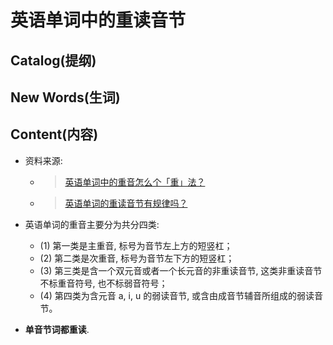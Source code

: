 # 英语单词中的重读音节


## Catalog(提纲)






## New Words(生词)






## Content(内容)
- 资料来源: 
    + > [英语单词中的重音怎么个「重」法？](https://www.zhihu.com/question/280625866)
    + > [英语单词的重读音节有规律吗？](https://www.zhihu.com/question/20428215)

- 英语单词的重音主要分为共分四类:
    + (1) 第一类是主重音, 标号为音节左上方的短竖杠；
    + (2) 第二类是次重音, 标号为音节左下方的短竖杠；
    + (3) 第三类是含一个双元音或者一个长元音的非重读音节, 这类非重读音节不标重音符号, 也不标弱音符号；
    + (4) 第四类为含元音 a, i, u 的弱读音节, 或含由成音节辅音所组成的弱读音节。

- **单音节词都重读**.
